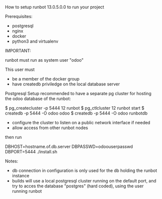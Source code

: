 How to setup runbot 13.0.5.0.0 to run your project

Prerequisites:

* postgresql
* nginx
* docker
* python3 and virtualenv

IMPORTANT:

runbot must run as system user "odoo"

This user must
* be a member of the docker group
* have createdb priviledge on the local database server

Postgresql Setup
recommended to have a separate pg cluster for hosting the odoo database of the runbot:

$ pg_createcluster -p 5444 12 runbot
$ pg_ctlcluster 12 runbot start
$ createdb -p 5444 -O odoo odoo
$ createdb -p 5444 -O odoo runbotdb

* configure the cluster to listen on a public network interface if needed
* allow access from other runbot nodes

then run

DBHOST=hostname.of.db.server DBPASSWD=odoouserpasswd DBPORT=5444  ./install.sh


Notes:

* db connection in configuration is only used for the db holding the runbot instance
* builds will use a local postgresql cluster running on the default port, and try to acces the database "postgres" (hard coded), using the user running runbot

